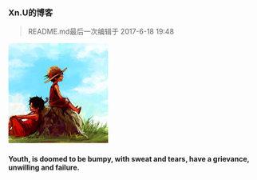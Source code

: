 ### Xn.U的博客

> README.md最后一次编辑于 2017-6-18 19:48

![](/assets/blogImg/Xn_U.png)

#### Youth, is doomed to be bumpy, with sweat and tears, have a grievance, unwilling and failure.
